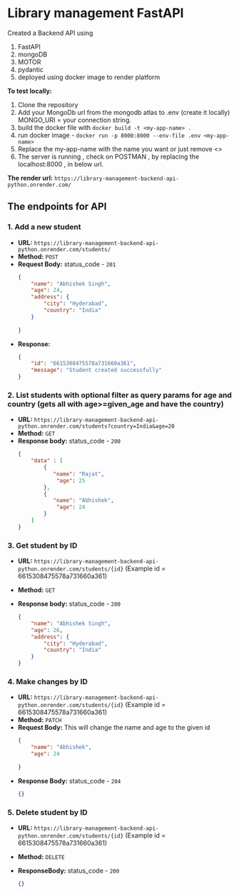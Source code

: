 # Library management FastAPI

Created a Backend API using 
1. FastAPI
2. mongoDB
3. MOTOR
4. pydantic
5. deployed using docker image to render platform

**To test locally:**
  1. Clone the repository
  2. Add your MongoDb url from the mongodb atlas to .env (create it locally) MONGO_URI = your connection string.
  3. build the docker file with `docker build -t <my-app-name> .`
  4. run docker image -  `docker run -p 8000:8000 --env-file .env <my-app-name>`
  5. Replace the my-app-name with the name you want or just remove <>
  6. The server is running , check on POSTMAN , by replacing the     localhost:8000 , in below url.


**The render url:** `https://library-management-backend-api-python.onrender.com/` 

## The endpoints for API

### 1. Add a new student
- **URL:** `https://library-management-backend-api-python.onrender.com/students/`
- **Method:** `POST`
- **Request Body:** status_code - `201`
    ```json
    {
        "name": "Abhishek Singh",
        "age": 24,
        "address": {
            "city": "Hyderabad",
            "country": "India"
        }
        
    }
    ```
- **Response:**
    ```json
    {
        "id": "6615308475578a731660a361",
        "message": "Student created successfully"
    }
    ```


### 2. List students with optional filter as query params for age and country (gets all with age>=given_age and have the country)
- **URL:** `https://library-management-backend-api-python.onrender.com/students?country=India&age=20`
- **Method:** `GET`
- **Response body:** status_code - `200`
    ```json
    {
        "data" : [
            {
               "name": "Rajat",
                "age": 25
            },
            {
               "name": "Abhishek",
                "age": 24
            }
        ]
    }
    ```

### 3. Get student by ID
- **URL:** `https://library-management-backend-api-python.onrender.com/students/{id}`  (Example id = 6615308475578a731660a361)
- **Method:** `GET`

- **Response body:** status_code - `200`
    ```json
    {
        "name": "Abhishek Singh",
        "age": 26,
        "address": {
            "city": "Hyderabad",
            "country": "India"
        }
    }
    ```

### 4. Make changes by ID
- **URL:** `https://library-management-backend-api-python.onrender.com/students/{id}` (Example id = 6615308475578a731660a361)
- **Method:** `PATCH`
- **Request Body:** This will change the name and age to the given id
    ```json
    {
        "name": "Abhishek",
        "age": 24
        
    }
    ```
- **Response Body:** status_code - `204`
    ```json
    {}
    ```


### 5. Delete student by ID
- **URL:** `https://library-management-backend-api-python.onrender.com/students/{id}` (Example id = 6615308475578a731660a361)
- **Method:** `DELETE`

- **ResponseBody:** status_code - `200`
    ```json
    {}
    ```